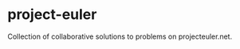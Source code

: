 project-euler
=============

Collection of collaborative solutions to problems on projecteuler.net.
